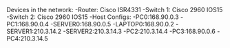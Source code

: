 Devices in the network:
-Router: Cisco ISR4331
-Switch 1: Cisco 2960 IOS15
-Switch 2: Cisco 2960 IOS15
-Host Configs:
 -PC0:168.90.0.3
 -PC1:168.90.0.4
 -SERVER0:168.90.0.5
 -LAPTOP0:168.90.0.2
 -SERVER1:210.3.14.2
 -SERVER2:210.3.14.3
 -PC2:210.3.14.4
 -PC3:168.90.0.6
 -PC4:210.3.14.5